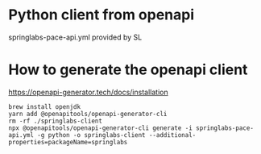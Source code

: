 # Python client from openapi

springlabs-pace-api.yml provided by SL

# How to generate the openapi client
https://openapi-generator.tech/docs/installation

```
brew install openjdk
yarn add @openapitools/openapi-generator-cli
rm -rf ./springlabs-client
npx @openapitools/openapi-generator-cli generate -i springlabs-pace-api.yml -g python -o springlabs-client --additional-properties=packageName=springlabs
```
